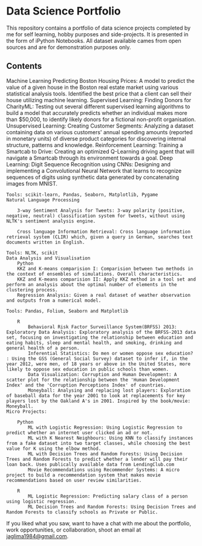 # Data Science Portfolio

This repository contains a portfolio of data science projects completed by me for self learning, hobby purposes and side-projects. It is presented in the form of iPython Notebooks. All dataset available cames from open sources and are for demonstration purposes only.

## Contents

Machine Learning
        Predicting Boston Housing Prices: A model to predict the value of a given house in the Boston real estate market using various statistical analysis tools. Identified the best price that a client can sell their house utilizing machine learning.
        Supervised Learning: Finding Donors for CharityML: Testing out several different supervised learning algorithms to build a model that accurately predicts whether an individual makes more than $50,000, to identify likely donors for a fictional non-profit organisation.
        Unsupervised Learning: Creating Customer Segments: Analyzing a dataset containing data on various customers' annual spending amounts (reported in monetary units) of diverse product categories for discovering internal structure, patterns and knowledge.
        Reinforcement Learning: Training a Smartcab to Drive: Creating an optimized Q-Learning driving agent that will navigate a Smartcab through its environment towards a goal.
        Deep Learning: Digit Sequence Recognition using CNNs: Designing and implementing a Convolutional Neural Network that learns to recognize sequences of digits using synthetic data generated by concatenating images from MNIST.

    Tools: scikit-learn, Pandas, Seaborn, Matplotlib, Pygame
    Natural Language Processing

        3-way Sentiment Analysis for Tweets: 3-way polarity (positive, negative, neutral) classification system for tweets, without using NLTK's sentiment analysis engine.

        Cross language Information Retrieval: Cross language information retrieval system (CLIR) which, given a query in German, searches text documents written in English.

    Tools: NLTK, scikit
    Data Analysis and Visualisation
        Python
		KKZ and K-means comparision I: Comparision between two methods in the context of ensembles of simulations. Overall characteristics.
		KKZ and K-means comparision II: Apply KKZ method in a tool set and perform an analysis about the optimal number of elements in the clustering process.
		Regression Analysis: Given a real dataset of weather observation and outputs from a numerical model.

    Tools: Pandas, Folium, Seaborn and Matplotlib

        R
            Behavioral Risk Factor Surveillance System(BRFSS) 2013: Exploratory Data Analysis: Exploratory analysis of the BRFSS-2013 data set, focusing on investigating the relationship between education and eating habits, sleep and mental health, and smoking, drinking and general health of a person.
            Inferential Statistics: Do men or women oppose sex education? : Using the GSS (General Social Survey) dataset to infer if, in the year 2012, were men, of 18 years or above in the United States, more likely to oppose sex education in public schools than women.
            Data Visualization: Corruption and Human Development: A scatter plot for the relationship between the 'Human Development Index' and the 'Corruption Perceptions Index' of countries.
            Moneyball: Analysing and replacing lost players: Exploration of baseball data for the year 2001 to look at replacements for key players lost by the Oakland A's in 2001. Inspired by the book/movie: Moneyball.
    Micro Projects:

        Python
            ML with Logistic Regression: Using Logistic Regression to predict whether an internet user clicked an ad or not.
            ML with K Nearest Neighbours: Using KNN to classify instances from a fake dataset into two target classes, while choosing the best value for K using the elbow method.
            ML with Decision Trees and Random Forests: Using Decision Trees and Random Forests to predict whether a lender will pay their loan back. Uses publically available data from LendingClub.com
            Movie Recommendations using Recommender Systems: A micro project to build a recommendation system that makes movie recommendations based on user review similarities.

        R
            ML Logistic Regression: Predicting salary class of a person using logistic regression.
            ML Decision Trees and Random Forests: Using Decision Trees and Random Forests to classify schools as Private or Public.

If you liked what you saw, want to have a chat with me about the portfolio, work opportunities, or collaboration, shoot an email at jaglima1984@gmail.com.
